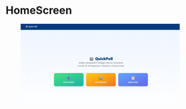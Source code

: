 # HomeScreen

<figure><img src=".gitbook/assets/homescreen.png" alt=""><figcaption></figcaption></figure>
